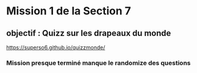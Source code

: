 # Mission 1 de la Section 7

## objectif : Quizz sur les drapeaux du monde

https://superso6.github.io/quizzmonde/

### Mission presque terminé manque le randomize des questions